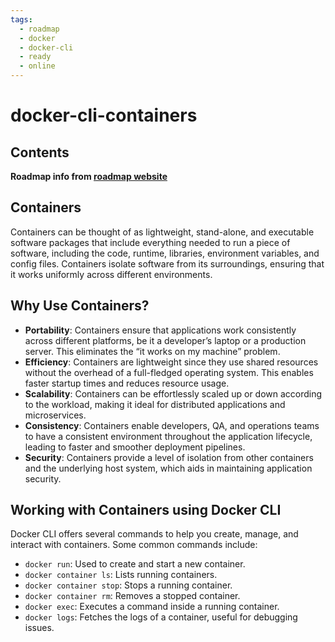 ```yaml
---
tags:
  - roadmap
  - docker
  - docker-cli
  - ready
  - online
---
```


# docker-cli-containers

## Contents

__Roadmap info from [roadmap website](https://roadmap.sh/docker/docker-cli/containers)__

## Containers

Containers can be thought of as lightweight, stand-alone, and executable software packages that include everything needed to run a piece of software, including the code, runtime, libraries, environment variables, and config files. Containers isolate software from its surroundings, ensuring that it works uniformly across different environments.

## Why Use Containers?

* __Portability__: Containers ensure that applications work consistently across different platforms, be it a developer’s laptop or a production server. This eliminates the “it works on my machine” problem.
* __Efficiency__: Containers are lightweight since they use shared resources without the overhead of a full-fledged operating system. This enables faster startup times and reduces resource usage.
* __Scalability__: Containers can be effortlessly scaled up or down according to the workload, making it ideal for distributed applications and microservices.
* __Consistency__: Containers enable developers, QA, and operations teams to have a consistent environment throughout the application lifecycle, leading to faster and smoother deployment pipelines.
* __Security__: Containers provide a level of isolation from other containers and the underlying host system, which aids in maintaining application security.

## Working with Containers using Docker CLI

Docker CLI offers several commands to help you create, manage, and interact with containers. Some common commands include:

* `docker run`: Used to create and start a new container.
* `docker container ls`: Lists running containers.
* `docker container stop`: Stops a running container.
* `docker container rm`: Removes a stopped container.
* `docker exec`: Executes a command inside a running container.
* `docker logs`: Fetches the logs of a container, useful for debugging issues.
